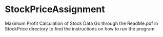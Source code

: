 # StockPriceAssignment
Maximum Profit Calculation of Stock Data
Go through the ReadMe.pdf in StockPrice directory to find the instructions on how to run the program
